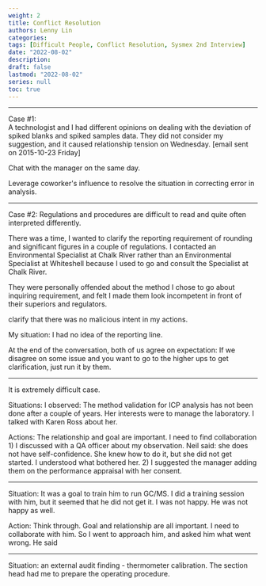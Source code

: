 ```yaml
---
weight: 2
title: Conflict Resolution
authors: Lenny Lin
categories: 
tags: [Difficult People, Conflict Resolution, Sysmex 2nd Interview]
date: "2022-08-02"
description: 
draft: false
lastmod: "2022-08-02"
series: null
toc: true
---
```



<!--more-->

---

Case #1:   
A technologist and I had different opinions on dealing with the deviation of spiked blanks and spiked samples data.  They did not consider my suggestion, and it caused relationship tension on Wednesday. [email sent on 2015-10-23 Friday]  

Chat with the manager on the same day.  

Leverage coworker's influence to resolve the situation in correcting error in analysis.

---
Case #2: Regulations and procedures are difficult to read and quite often interpreted differently.

There was a time, I wanted to clarify the reporting requirement of rounding and significant figures in a couple of regulations.  I contacted an Environmental Specialist at Chalk River rather than an Environmental Specialist at Whiteshell because I used to go and consult the Specialist at Chalk River.

They were personally offended about the method I chose to go about inquiring requirement, and felt I made them look incompetent in front of their superiors and regulators.  

clarify that there was no malicious intent in my actions.

My situation: I had no idea of the reporting line.

At the end of the conversation, both of us agree on expectation: If we disagree on some issue and you want to go to the higher ups to get clarification, just run it by them.

---
It is extremely difficult case.

Situations:
I observed: The method validation for ICP analysis has not been done after a couple of years.
Her interests were to manage the laboratory. I talked with Karen Ross about her.

Actions: 
The relationship and goal are important.  I need to find collaboration
	1) I discussed with a QA officer about my observation. 
Neil said: she does not have self-confidence.  She knew how to do it, but she did not get started.  I understood what bothered her.
	2) I suggested the manager adding them on the performance appraisal with her consent.

---
Situation: It was a goal to train him to run GC/MS.  I did a training session with him, but it seemed that he did not get it.  I was not happy.  He was not happy as well.

Action: Think through. Goal and relationship are all important.  I need to collaborate with him.  So I went to approach him, and asked him what went wrong.  He said 


---
Situation: an external audit finding - thermometer calibration.
The section head had me to prepare the operating procedure.
